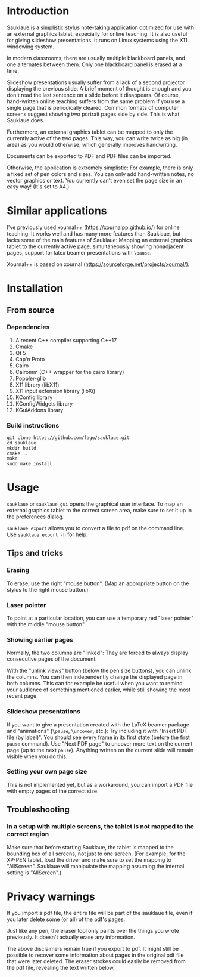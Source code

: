# Introduction

Sauklaue is a simplistic stylus note-taking application optimized for use with an external graphics tablet, especially for online teaching. It is also useful for giving slideshow presentations. It runs on Linux systems using the X11 windowing system.

In modern classrooms, there are usually multiple blackboard panels, and one alternates between them. Only one blackboard panel is erased at a time.

Slideshow presentations usually suffer from a lack of a second projector displaying the previous slide. A brief moment of thought is enough and you don't read the last sentence on a slide before it disappears. Of course, hand-written online teaching suffers from the same problem if you use a single page that is periodically cleared. Common formats of computer screens suggest showing two portrait pages side by side. This is what Sauklaue does.

Furthermore, an external graphics tablet can be mapped to only the currently active of the two pages. This way, you can write twice as big (in area) as you would otherwise, which generally improves handwriting.

Documents can be exported to PDF and PDF files can be imported.

Otherwise, the application is extremely simplistic: For example, there is only a fixed set of pen colors and sizes. You can only add hand-written notes, no vector graphics or text. You currently can't even set the page size in an easy way! (It's set to A4.)

# Similar applications

I've previously used xournal++ (<https://xournalpp.github.io/>) for online teaching. It works well and has many more features than Sauklaue, but lacks some of the main features of Sauklaue: Mapping an external graphics tablet to the currently active page, simultaneously showing nonadjacent pages, support for latex beamer presentations with `\pause`.

Xournal++ is based on xournal (<https://sourceforge.net/projects/xournal/>).

# Installation

## From source

### Dependencies

1. A recent C++ compiler supporting C++17
1. Cmake
1. Qt 5
1. Cap'n Proto
1. Cairo
1. Cairomm (C++ wrapper for the cairo library)
1. Poppler-glib
1. X11 library (libX11)
1. X11 input extension library (libXi)
1. KConfig library
1. KConfigWidgets library
1. KGuiAddons library

### Build instructions

```
git clone https://github.com/fagu/sauklaue.git
cd sauklaue
mkdir build
cmake ..
make
sudo make install
```

# Usage

`sauklaue` or `sauklaue gui` opens the graphical user interface. To map an external graphics tablet to the correct screen area, make sure to set it up in the preferences dialog.

`sauklaue export` allows you to convert a file to pdf on the command line. Use `sauklaue export -h` for help.

## Tips and tricks

### Erasing

To erase, use the right "mouse button". (Map an appropriate button on the stylus to the right mouse button.)

### Laser pointer

To point at a particular location, you can use a temporary red "laser pointer" with the middle "mouse button".

### Showing earlier pages

Normally, the two columns are "linked": They are forced to always display consecutive pages of the document.

With the "unlink views" button (below the pen size buttons), you can unlink the columns. You can then independently change the displayed page in both columns. This can for example be useful when you want to remind your audience of something mentioned earlier, while still showing the most recent page.

### Slideshow presentations

If you want to give a presentation created with the LaTeX beamer package and "animations" (`\pause`, `\uncover`, etc.): Try including it with "Insert PDF file (by label)". You should see every frame in its first state (before the first `pause` command). Use "Next PDF page" to uncover more text on the current page (up to the next `pause`). Anything written on the current slide will remain visible when you do this.

### Setting your own page size

This is not implemented yet, but as a workaround, you can import a PDF file with empty pages of the correct size.

## Troubleshooting

### In a setup with multiple screens, the tablet is not mapped to the correct region

Make sure that before starting Sauklaue, the tablet is mapped to the bounding box of all screens, not just to one screen. (For example, for the XP-PEN tablet, load the driver and make sure to set the mapping to "AllScreen". Sauklaue will manipulate the mapping assuming the internal setting is "AllScreen".)

# Privacy warnings
If you import a pdf file, the entire file will be part of the sauklaue file, even if you later delete some (or all) of the pdf's pages.

Just like any pen, the eraser tool only paints over the things you wrote previously. It doesn't actually erase any information.

The above disclaimers remain true if you export to pdf. It might still be possible to recover some information about pages in the original pdf file that were later deleted. The eraser strokes could easily be removed from the pdf file, revealing the text written below.
